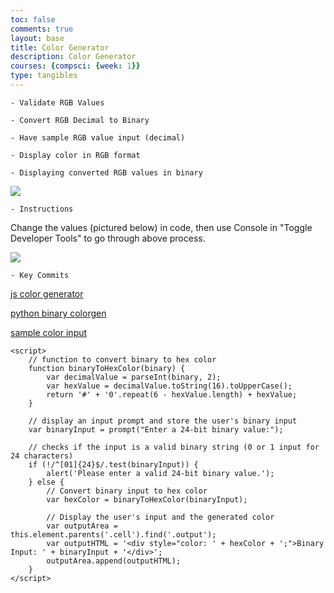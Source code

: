 ```yaml
---
toc: false
comments: true
layout: base
title: Color Generator
description: Color Generator
courses: {compsci: {week: 1}}
type: tangibles
---
```


<html>
<head>
    <title>Color Generator</title>
</head>
<body>

    - Validate RGB Values

    - Convert RGB Decimal to Binary

    - Have sample RGB value input (decimal)

    - Display color in RGB format

    - Displaying converted RGB values in binary

<img src = "https://media.discordapp.net/attachments/1174540464951676969/1174591418451369994/image.png?ex=65682681&is=6555b181&hm=10da97d668d2ce6c0e1dea11fd5e9fd743ab5dacc88778b282c5017d15aa1c79&=&width=1333&height=993">


    - Instructions


Change the values (pictured below) in code, then use Console in "Toggle Developer Tools" to go through above process.


<img src="https://media.discordapp.net/attachments/796087225535168512/1181298244056260678/image.png?ex=65808cb8&is=656e17b8&hm=f385b456e57457b6ecccc9adc42052c06ecaa39d8e3cebaff363cd502b0ee56e&=&format=webp&quality=lossless&width=393&height=225">


    - Key Commits


<a href="https://github.com/trevorhuang1/cpt_warmup/commit/9da25de7e4f114a33fdb5028e7b4d3d236659a6e">js color generator</a>


<a href="https://github.com/trevorhuang1/cpt_warmup/commit/2d1eac0c2044606f30e2e8d65da9342d9a673608">python binary colorgen</a>


<a href="https://github.com/trevorhuang1/cpt_warmup/commit/a9aa10d3a696960b662604dc98f4ea624c7f5fe5">sample color input</a>



    <script>
        // function to convert binary to hex color
        function binaryToHexColor(binary) {
            var decimalValue = parseInt(binary, 2);
            var hexValue = decimalValue.toString(16).toUpperCase();
            return '#' + '0'.repeat(6 - hexValue.length) + hexValue;
        }

        // display an input prompt and store the user's binary input
        var binaryInput = prompt("Enter a 24-bit binary value:");

        // checks if the input is a valid binary string (0 or 1 input for 24 characters)
        if (!/^[01]{24}$/.test(binaryInput)) {
            alert('Please enter a valid 24-bit binary value.');
        } else {
            // Convert binary input to hex color
            var hexColor = binaryToHexColor(binaryInput);

            // Display the user's input and the generated color
            var outputArea = this.element.parents('.cell').find('.output');
            var outputHTML = '<div style="color: ' + hexColor + ';">Binary Input: ' + binaryInput + '</div>';
            outputArea.append(outputHTML);
        }
    </script>

</body>
</html>